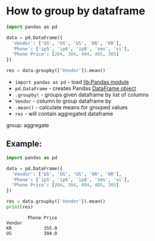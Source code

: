 # How to group by dataframe

```python
import pandas as pd

data = pd.DataFrame({
  'Vendor': ['US', 'US', 'US', 'KR', 'KR'],
  'Phone': ['ip5', 'ip6', 'ip8', 'sms', 'xi'],
  'Phone Price': [204, 304, 404, 405, 305]
})

res = data.groupby(['Vendor']).mean()
```

- `import pandas as pd` - load [lib:Pandas module](/python-pandas/how-to-install-pandas)
- `pd.DataFrame` - creates Pandas [DataFrame object](https://pandas.pydata.org/docs/reference/api/pandas.DataFrame.html)
- `.groupby(` - groups given dataframe by list of columns
- `Vendor` - column to group dataframe by
- `.mean()` - calculate means for grouped values
- `res` - will contain aggregated dataframe

group: aggregate

## Example: 
```python
import pandas as pd

data = pd.DataFrame({
  'Vendor': ['US', 'US', 'US', 'KR', 'KR'],
  'Phone': ['ip5', 'ip6', 'ip8', 'sms', 'xi'],
  'Phone Price': [204, 304, 404, 405, 305]
})

res = data.groupby(['Vendor']).mean()
print(res)
```
```
        Phone Price
Vendor             
KR            355.0
US            304.0

```

